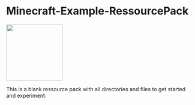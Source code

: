 # Minecraft-Example-RessourcePack

<img src="https://github.com/user-attachments/assets/8444adff-903e-4c99-b3bb-986384e9b360" height=150 width=150>


This is a blank ressource pack with all directories and files to get started and experiment.
